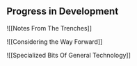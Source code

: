 
## Progress in Development

![[Notes From The Trenches]]

![[Considering the Way Forward]]

![[Specialized Bits Of General Technology]]
